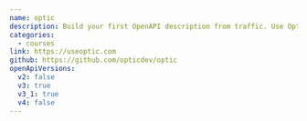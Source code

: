 ```yaml
---
name: optic
description: Build your first OpenAPI description from traffic. Use Optic to patch the OpenAPI every time it detects new API behavior.
categories:
  - courses
link: https://useoptic.com
github: https://github.com/opticdev/optic
openApiVersions:
  v2: false
  v3: true
  v3_1: true
  v4: false
---
```

